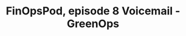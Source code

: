 ---
title: FinOpsPod, episode 8 Voicemail - GreenOps
description: FinOpsPod checks their voicemail and receives a question on GreenOps from Prabha Palanivelu. Mark Butcher swoops in and provides a quick answer and pitches you to join the FinOps Foundation Sustainability Working Group. 
date-added: June 2022
type: Podcast
source: Foundation Contribution
label: 
cloud-provider: 
  - Multi-Cloud
link: https://finopspod.captivate.fm/episode/finopspod-voicemail-greenops
permalink: /resources/not-here/
weight: 20
listing: true
---